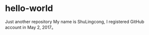 # hello-world
Just another repository
My name is ShuLingcong, I registered GitHub account in May 2, 2017。
